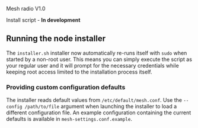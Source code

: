 Mesh radio V1.0

Install script - **In development**

Running the node installer
-------------------------

The `installer.sh` installer now automatically re-runs itself with
`sudo` when started by a non-root user. This means you can simply
execute the script as your regular user and it will prompt for the
necessary credentials while keeping root access limited to the
installation process itself.

### Providing custom configuration defaults

The installer reads default values from `/etc/default/mesh.conf`. Use the
`--config /path/to/file` argument when launching the installer to load a
different configuration file. An example configuration containing the
current defaults is available in `mesh-settings.conf.example`.
